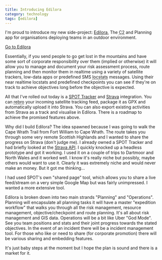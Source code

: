 ```yaml
---
title: Introducing Edilora
category: technology
tags: [edilora]
---
```

<p class="lead">
I'm proud to introduce my new side-project: <a href="https://edilora.com">Edilora</a>, The <abbr title="Command and Control">C2</abbr> and Planning app for organisations deploying teams in an outdoor environment.
</p>

<p class="text-center"><a class="btn btn-primary btn-lg" href="https://edilora.com">Go to Edilora</a></p>

Essentially, if you send people to go get lost in the mountains and have some sort of corporate responsibility over them (implied or otherwise) it will allow you to manage and document your risk assessment process, route planning and then monitor them in realtime using a variety of satellite trackers, low-data apps or predefined SMS <abbr title="Location Status Reports">locstats</abbr> messages. Using their near realtime locstats and predefined checkpoints you can see if they're on track to achieve objectives long before the objective is expected.

All that I've rolled out today is a [SPOT Tracker](https://www.findmespot.eu/en/) and [Strava](https://www.strava.com/) integration. You can <abbr title="">rebro</abbr> your incoming satellite tracking feed, package it as GPX and automatically upload it into Strava. You can also export existing activities from Strava as a track and visualise in Edilora. There is a roadmap to achieve the promised features above.

Why did I build Edilora? The idea spawned because I was going to walk the Cape Wrath Trail from Fort William to Cape Wrath. The route takes you through some very remote Scottish Highlands and I wanted to share the progress on Strava (don't judge me). I already owned a SPOT Tracker and had briefly looked at the [Strava API](https://strava.github.io/api/). I quickly knocked up a headless prototype and got it working. I used it on a couple of trips to Dartmoor and North Wales and it worked well. I know it's really niche but possibly, maybe others would want to use it. Clearly it was extremely niche and would never make an money. But it got me thinking...

I had used SPOT's own "shared page" tool, which allows you to share a live feed/stream on a very simple Google Map but was fairly unimpressed. I wanted a more extensive tool.

Edilora is broken down into two main strands "Planning" and "Operations". Planning will encapsulate all planning tasks it will have a master "expedition workflow" that walks you through all the risk management, resource management, objective/checkpoint and route planning. It's all about risk management and GIS data. Operations will be a bit like Uber "God Mode". See you team positions and stats and their joint progress towards the stated objectives. In the event of an incident there will be a incident management tool. For those who like or need to share (for corporate promotion) there will be various sharing and embedding features.

It's just baby steps at the moment but I hope the plan is sound and there is a market for it.
